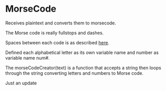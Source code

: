 # MorseCode
Receives plaintext and converts them to morsecode.

The Morse code is really fullstops and dashes.

Spaces between each code is as described <a href="https://en.wikipedia.org/wiki/Morse_code">here</a>.

Defined each alphabetical letter as its own variable name and number as variable name num#.

The morseCodeCreator(text) is a function that accepts a string then loops through the string converting letters and numbers to Morse code.

Just an update

